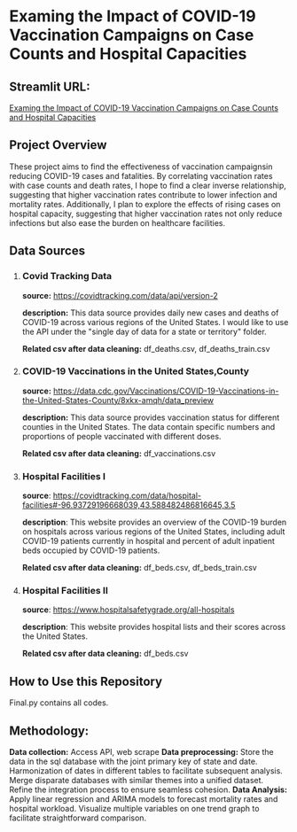 # Examing the Impact of COVID-19 Vaccination Campaigns on Case Counts and Hospital Capacities
## Streamlit URL:
[Examing the Impact of COVID-19 Vaccination Campaigns on Case Counts and Hospital Capacities](https://dsci510-finalproject-iris.streamlit.app)

## Project Overview
These project aims to find the effectiveness of vaccination campaignsin reducing COVID-19 cases and fatalities. By correlating vaccination rates with case counts and death rates, I hope to find a clear inverse relationship, suggesting that higher vaccination rates contribute to lower infection and mortality rates. Additionally, I plan to explore the effects of rising cases on hospital capacity, suggesting that higher vaccination rates not only reduce infections but also ease the burden on healthcare facilities.

## Data Sources
1. ### Covid Tracking Data
   **source:** https://covidtracking.com/data/api/version-2
   
   **description:** This data source provides daily new cases and deaths of COVID-19 across various regions of the United States. I would like to use the API under the "single day of data for a state or territory" folder.

   **Related csv after data cleaning:** df_deaths.csv, df_deaths_train.csv

2. ### COVID-19 Vaccinations in the United States,County
   **source:** https://data.cdc.gov/Vaccinations/COVID-19-Vaccinations-in-the-United-States-County/8xkx-amqh/data_preview
   
   **description:** This data source provides vaccination status for different counties in the United States. The data contain specific numbers and proportions of people vaccinated with different doses.

   **Related csv after data cleaning:** df_vaccinations.csv

3. ### Hospital Facilities I
   **source**: https://covidtracking.com/data/hospital-facilities#-96.93729196668039,43.588482486816645,3.5
   
   **description**: This website provides an overview of the COVID-19 burden on hospitals across various regions of the United States, including adult COVID-19 patients currently in hospital and percent of adult inpatient beds occupied by COVID-19 patients.

   **Related csv after data cleaning:** df_beds.csv, df_beds_train.csv

4. ### Hospital Facilities II
   **source**: https://www.hospitalsafetygrade.org/all-hospitals
   
   **description**: This website provides hospital lists and their scores across the United States.

   **Related csv after data cleaning:** df_beds.csv

## How to Use this Repository
Final.py contains all codes.

## Methodology:
**Data collection:** Access API, web scrape
**Data preprocessing:** Store the data in the sql database with the joint primary key of state and date. Harmonization of dates in different tables to facilitate subsequent analysis. Merge disparate databases with similar themes into a unified dataset. Refine the integration process to ensure seamless cohesion.
**Data Analysis:** Apply linear regression and ARIMA models to forecast mortality rates and hospital workload. Visualize multiple variables on one trend graph to facilitate straightforward comparison.
